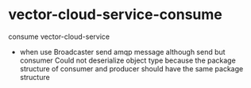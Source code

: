 # vector-cloud-service-consume
consume vector-cloud-service
* when use Broadcaster send amqp message although send but consumer  Could not deserialize object type because the package structure of consumer and producer should have the same package structure 